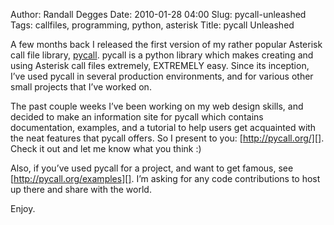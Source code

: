 Author: Randall Degges
Date: 2010-01-28 04:00
Slug: pycall-unleashed
Tags: callfiles, programming, python, asterisk
Title: pycall Unleashed


A few months back I released the first version of my rather popular Asterisk
call file library, [pycall][]. pycall is a python library which makes creating
and using Asterisk call files extremely, EXTREMELY easy. Since its inception,
I’ve used pycall in several production environments, and for various other small
projects that I’ve worked on.

The past couple weeks I’ve been working on my web design skills, and decided to
make an information site for pycall which contains documentation, examples, and
a tutorial to help users get acquainted with the neat features that pycall
offers. So I present to you: [http://pycall.org/][]. Check it out and let me
know what you think :)

Also, if you’ve used pycall for a project, and want to get famous, see
[http://pycall.org/examples][]. I’m asking for any code contributions to host up
there and share with the world.

Enjoy.


  [pycall]: http://github.com/rdegges/pycall
  [http://pycall.org/]: http://pycall.org/
  [http://pycall.org/examples]: http://pycall.org/examples/
